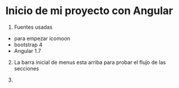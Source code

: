 # Inicio de mi proyecto con Angular

1. Fuentes usadas
- para empezar icomoon
- bootstrap 4
- Angular 1.7

2. La barra inicial de menus esta arriba para probar el flujo de las secciones

3. 